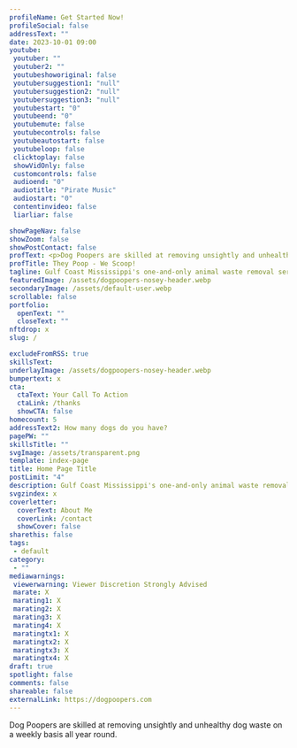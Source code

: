 ```yaml
---
profileName: Get Started Now!
profileSocial: false
addressText: ""
date: 2023-10-01 09:00
youtube: 
 youtuber: ""
 youtuber2: ""
 youtubeshoworiginal: false
 youtubersuggestion1: "null"
 youtubersuggestion2: "null"
 youtubersuggestion3: "null"
 youtubestart: "0"
 youtubeend: "0"
 youtubemute: false
 youtubecontrols: false
 youtubeautostart: false
 youtubeloop: false
 clicktoplay: false
 showVidOnly: false
 customcontrols: false
 audioend: "0"
 audiotitle: "Pirate Music"
 audiostart: "0"
 contentinvideo: false
 liarliar: false

showPageNav: false
showZoom: false
showPostContact: false
profText: <p>Dog Poopers are skilled at removing unsightly and unhealthy dog waste on a weekly basis all year round.</p>
profTitle: They Poop - We Scoop!
tagline: Gulf Coast Mississippi's one-and-only animal waste removal service
featuredImage: /assets/dogpoopers-nosey-header.webp
secondaryImage: /assets/default-user.webp
scrollable: false
portfolio:
  openText: ""
  closeText: ""
nftdrop: x
slug: /

excludeFromRSS: true
skillsText: 
underlayImage: /assets/dogpoopers-nosey-header.webp
bumpertext: x
cta:
  ctaText: Your Call To Action
  ctaLink: /thanks
  showCTA: false
homecount: 5
addressText2: How many dogs do you have?
pagePW: ""
skillsTitle: ""
svgImage: /assets/transparent.png
template: index-page
title: Home Page Title
postLimit: "4"
description: Gulf Coast Mississippi's one-and-only animal waste removal service
svgzindex: x
coverletter:
  coverText: About Me
  coverLink: /contact
  showCover: false
sharethis: false
tags: 
 - default
category:
 - ""
mediawarnings:
 viewerwarning: Viewer Discretion Strongly Advised
 marate: X
 marating1: X
 marating2: X
 marating3: X
 marating4: X
 maratingtx1: X
 maratingtx2: X
 maratingtx3: X
 maratingtx4: X
draft: true
spotlight: false
comments: false
shareable: false
externalLink: https://dogpoopers.com
---
```

<p>Dog Poopers are skilled at removing unsightly and unhealthy dog waste on a weekly basis all year round.</p>

